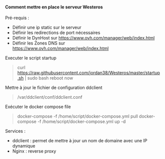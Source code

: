 #### Comment mettre en place le serveur Westeros

Pré-requis :
* Définir une ip static sur le serveur
* Définir les redirections de port nécessaires
* Définir le DynHost sur https://www.ovh.com/manager/web/index.html
* Définir les Zones DNS sur https://www.ovh.com/manager/web/index.html

Executer le script startup 
> curl https://raw.githubusercontent.com/jordan38/Westeros/master/startup.sh | sudo bash
> reboot now

Mettre à jour le fichier de configuration ddclient 
> /var/ddclient/conf/ddclient.conf

Exécuter le docker compose file
> docker-compose -f /home/script/docker-compose.yml pull
> docker-compose -f /home/script/docker-compose.yml up -d

Services :
* ddclient : permet de mettre à jour un nom de domaine avec une IP dynamique
* Nginx : reverse proxy
